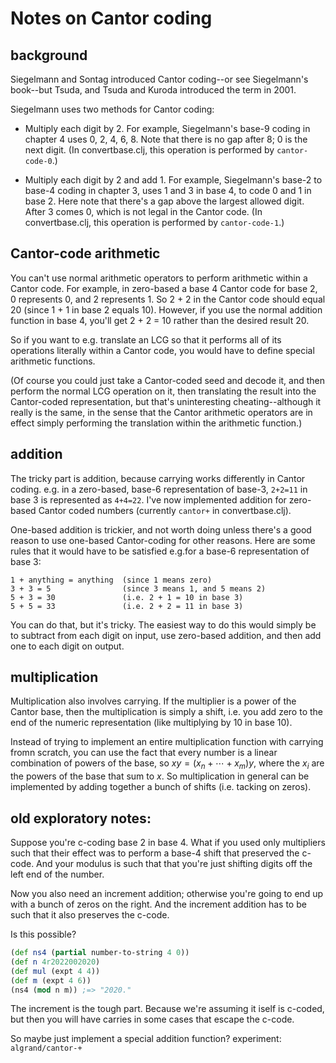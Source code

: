 Notes on Cantor coding
===

## background

Siegelmann and Sontag introduced Cantor coding--or see Siegelmann's
book--but Tsuda, and Tsuda and Kuroda introduced the term in 2001.

Siegelmann uses two methods for Cantor coding:

* Multiply each digit by 2.  For example, Siegelmann's
  base-9 coding in chapter 4 uses 0, 2, 4, 6, 8.  Note that there is no
  gap after 8; 0 is the next digit.  (In convertbase.clj, this operation
  is performed by `cantor-code-0`.)

* Multiply each digit by 2 and add 1.  For example, Siegelmann's base-2
  to base-4 coding in chapter 3, uses 1 and 3 in base 4, to code 0 and 1
  in base 2.  Here note that there's a gap above the largest allowed
  digit.  After 3 comes 0, which is not legal in the Cantor code.  (In
  convertbase.clj, this operation is performed by `cantor-code-1`.)


## Cantor-code arithmetic

You can't use normal arithmetic operators to perform arithmetic within a
Cantor code.  For example, in zero-based a base 4 Cantor code for base
2, 0 represents 0, and 2 represents 1.  So 2 + 2 in the Cantor code
should equal 20 (since 1 + 1 in base 2 equals 10).  However, if you use
the normal addition function in base 4, you'll get 2 + 2 = 10 rather
than the desired result 20.

So if you want to e.g. translate an LCG so that it performs all of its
operations literally within a Cantor code, you would have to define
special arithmetic functions.

(Of course you could just take a Cantor-coded seed and decode it, and
then perform the normal LCG operation on it, then translating the
result into the Cantor-coded representation, but that's uninteresting
cheating--although it really is the same, in the sense that the Cantor
arithmetic operators are in effect simply performing the translation
within the arithmetic function.)

## addition

The tricky part is addition, because carrying works differently in
Cantor coding.  e.g. in a zero-based, base-6 representation of base-3,
`2+2=11` in base 3 is represented as `4+4=22`.  I've now implemented
addition for zero-based Cantor coded numbers (currently `cantor+` in
convertbase.clj).

One-based addition is trickier, and not worth doing unless there's a
good reason to use one-based Cantor-coding for other reasons.  Here 
are some rules that it would have to be satisfied e.g.for a base-6
representation of base 3:
```
1 + anything = anything  (since 1 means zero)
3 + 3 = 5                (since 3 means 1, and 5 means 2)
5 + 3 = 30               (i.e. 2 + 1 = 10 in base 3)
5 + 5 = 33               (i.e. 2 + 2 = 11 in base 3)
```
You can do that, but it's tricky.  The easiest way to do this would
simply be to subtract from each digit on input, use zero-based
addition, and then add one to each digit on output.

## multiplication

Multiplication also involves carrying.  If the multiplier is a power
of the Cantor base, then the multiplication is simply a shift, i.e.
you add zero to the end of the numeric representation (like
multiplying by 10 in base 10).

Instead of trying to implement an entire multiplication function with
carrying fromn scratch, you can use the fact that every number is a
linear combination of powers of the base, so $xy = (x_n + \cdots +
x_m)y$, where the $x_i$ are the powers of the base that sum to $x$.
So multiplication in general can be implemented by adding together a
bunch of shifts (i.e. tacking on zeros).


## old exploratory notes:

Suppose you're c-coding base 2 in base 4.  What if you used only
multipliers such that their effect was to perform a base-4 shift that
preserved the c-code.  And your modulus is such that that you're just
shifting digits off the left end of the number.

Now you also need an increment addition; otherwise you're going to end
up with a bunch of zeros on the right. And the increment addition has
to be such that it also preserves the c-code.  

Is this possible?

```clojure
(def ns4 (partial number-to-string 4 0))
(def n 4r2022002020)
(def mul (expt 4 4))
(def m (expt 4 6))
(ns4 (mod n m)) ;=> "2020."
```

The increment is the tough part.  Because we're assuming it iself is
c-coded, but then you will have carries in some cases that escape the
c-code.

So maybe just implement a special addition function?
experiment: `algrand/cantor-+`
